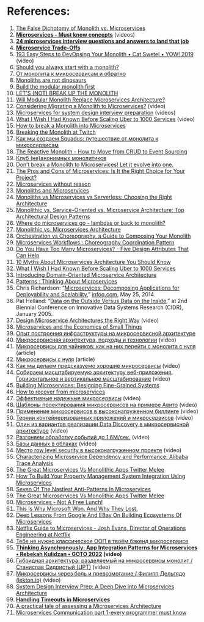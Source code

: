 

# References:

1. [The False Dichotomy of Monolith vs. Microservices](https://www.infoq.com/articles/monolith-versus-microservices/)
2. **[Microservices - Must know concepts](https://www.youtube.com/playlist?list=PLTCrU9sGyburHcVKRuw2yXt7V7HEa6ZYY)** (videos)
3. **[24 microservices interview questions and answers to land that job](https://grokkingtechinterview.com/24-microservices-interview-questions-and-answers-to-land-that-job-4ae81ef34083)**
4. **[Microservice Trade-Offs](https://martinfowler.com/articles/microservice-trade-offs.html)**
5. [193 Easy Steps to DevOpsing Your Monolith • Cat Swetel • YOW! 2019](https://www.youtube.com/watch?v=0YOHHTjBOgQ&list=PLEx5khR4g7PLD2Bp3KZPxNAuKaHgaIiFx&index=20) (video)
6. [Should you always start with a monolith?](https://buttercms.com/books/microservices-for-startups/should-you-always-start-with-a-monolith/)
7. [От монолита к микросервисам и обратно](https://apolomodov.medium.com/fuck-up-nights-from-monolith-to-microservices-and-back-again-4cbcbdcd70a6)
8. [Monoliths are not dinosaurs](https://www.allthingsdistributed.com/2023/05/monoliths-are-not-dinosaurs.html)
9. [Build the modular monolith first](https://www.fearofoblivion.com/build-a-modular-monolith-first)
10. [LET'S (NOT) BREAK UP THE MONOLITH](https://ufried.com/blog/break_up_the_monolith_1/)
11. [Will Modular Monolith Replace Microservices Architecture?](https://medium.com/att-israel/will-modular-monolith-replace-microservices-architecture-a8356674e2ea)
12. [Considering Migrating a Monolith to Microservices?](https://www.youtube.com/watch?v=r1a-kB9Y6bM) (video)
13. [Microservices for system design interview preparation](https://www.youtube.com/playlist?list=PLkQkbY7JNJuDqCFncFdTzGm6cRYCF-kZO) (videos)
14. [What I Wish I Had Known Before Scaling Uber to 1000 Services](https://www.youtube.com/watch?v=kb-m2fasdDY) (video)
15. [How to break a Monolith into Microservices](https://martinfowler.com/articles/break-monolith-into-microservices.html)
16. [Breaking the Monolith at Twitch](https://blog.twitch.tv/en/2022/03/30/breaking-the-monolith-at-twitch/)
17. [Как мы создаем Squadus: путешествие от монолита к микросервисам](https://habr.com/ru/companies/ncloudtech/articles/730142/)
18. [The Reactive Monolith - How to Move from CRUD to Event Sourcing](https://www.wix.engineering/post/the-reactive-monolith-how-to-move-from-crud-to-event-sourcing)
19. [Клуб (не)анонимных монолитиков](https://www.youtube.com/watch?v=PG1hVPe6pWM)
20. [Don’t break a Monolith to Microservices! Let it evolve into one.](https://levelup.gitconnected.com/dont-break-a-monolith-to-microservices-let-it-evolve-into-one-1cbef53a4482)
21. [The Pros and Cons of Microservices: Is It the Right Choice for Your Project?](https://medium.com/thedevproject/the-pros-and-cons-of-microservices-is-it-the-right-choice-for-your-project-aec355e2f85b)
22. [Microservices without reason](https://www.felixseemann.de/blog/microservices-without-reason/)
23. [Monoliths and Microservices](https://medium.com/@SkyscannerEng/monoliths-and-microservices-8c65708c3dbf)
24. [Monoliths vs Microservices vs Serverless: Choosing the Right Architecture](https://levelup.gitconnected.com/monoliths-vs-microservices-vs-serverless-choosing-the-right-architecture-141d4c13ee9f)
25. [Monolithic vs. Service-Oriented vs. Microservice Architecture: Top Architectural Design Patterns](https://levelup.gitconnected.com/monolithic-vs-service-oriented-vs-microservice-architecture-top-architectural-design-patterns-933c1e499fd7)
26. [Where do microservices go - lambdas or back to monolith?](https://www.youtube.com/watch?v=PboH8FFqq5c)
27. [Monolithic vs. Microservices Architecture](https://articles.microservices.com/monolithic-vs-microservices-architecture-5c4848858f59)
28. [Orchestration vs Choreography, a Guide to Composing Your Monolith](https://www.infoq.com/presentations/orchestration-choreography-microservices/)
29. [Microservices Workflows : Choreography Coordination Pattern](https://waswani.medium.com/microservices-workflows-choreography-coordination-pattern-8576b6241a19)
30. [Do You Have Too Many Microservices? - Five Design Attributes That Can Help](http://highscalability.com/blog/2018/4/5/do-you-have-too-many-microservices-five-design-attributes-th.html)
31. [10 Myths About Microservices Architecture You Should Know](https://levelup.gitconnected.com/10-myths-about-microservices-architecture-you-should-know-4b7b32224369)
32. [What I Wish I Had Known Before Scaling Uber to 1000 Services](https://www.youtube.com/watch?v=kb-m2fasdDY)
33. [Introducing Domain-Oriented Microservice Architecture](https://www.uber.com/en-PL/blog/microservice-architecture/)
34. [Patterns : Thinking About Microservices](https://www.infoq.com/articles/microservices-design-ideals/?itm_source=infoq&itm_medium=popular_widget&itm_campaign=popular_content_list&itm_content=)
35. Chris Richardson: “[Microservices: Decomposing Applications for Deployability and Scalability](http://www.infoq.com/articles/microservices-intro),” [infoq.com](http://infoq.com), May 25, 2014.
36. Pat Helland: “[Data on the Outside Versus Data on the Inside](http://cidrdb.org/cidr2005/papers/P12.pdf),” at 2nd Biennial Conference on Innovative Data Systems Research (CIDR), January 2005.
37. [Design Microservice Architectures the Right Way](https://www.youtube.com/watch?v=j6ow-UemzBc) (video)
38. [Microservices and the Economics of Small Things](https://www.infoq.com/articles/microservices-economics-small-things/?topicPageSponsorship=62547418-6220-4c74-9be8-b11f14b85016&itm_source=articles_about_scalability&itm_medium=link&itm_campaign=scalability)
39. [Опыт построения инфраструктуры на микросервисной архитектуре](https://habr.com/ru/articles/441310/)
40. [Микросервисная архитектура, подходы и технологии](https://www.youtube.com/watch?v=FF-GZ7iipwc) (video)
41. [Микросервисы для чайников: как на них перейти с монолита с нуля](https://habr.com/ru/company/oleg-bunin/blog/649319/) (article)
42. [Микросервисы с нуля](https://www.youtube.com/watch?v=eI1QQUrFUZI&list=PLH-XmS0lSi_xQtVkWsUMSVUScK_3G_LUP&index=28) (article)
43. [Как мы делаем предсказуемо хорошие микросервисы](https://www.youtube.com/watch?v=qv-l1oxZFmM) (video)
44. [Собираем масштабируемую архитектуру веб-приложения. Горизонтальное и вертикальное масштабирование](https://www.youtube.com/watch?v=kclYmb47LTg) (video)
45. [Building Microservices: Designing Fine-Grained Systems](http://libgen.rs/book/index.php?md5=01C3ABC044D7BD3AAC5DAC4C9C95C545)
46. [How to recover from microservices](https://world.hey.com/dhh/how-to-recover-from-microservices-ce3803cc)
47. [Эффективные надежные микросервисы](https://www.youtube.com/watch?v=2dNtrCyhmXw&list=PLH-XmS0lSi_zTZrols83QSxI3Q96dSbBm&index=54) (video)
48. [Шаблоны проектирования микросервисов на примере Авито](https://www.youtube.com/watch?v=5_9x7czHJOM&list=PLH-XmS0lSi_zgalbXwsytGNdAlNYmmE5C&index=30) (video)
49. [Применение микросервисов в высоконагруженном биллинге](https://www.youtube.com/watch?v=TmyjDT8D9WA&list=PLH-XmS0lSi_yY4rQCIZyx5Np57zc77OyE&index=19) (video)
50. [Тернии контейнеризованных приложений и микросервисов](https://www.youtube.com/watch?v=jeEd8eiMwpY&list=PLH-XmS0lSi_wMtn1TsBc2_vv7tBDAf7Qg&index=4) (video)
51. [Один из вариантов реализации Data Discovery в микросервисной архитектуре](https://www.youtube.com/watch?v=yYp6Nqf-SME&list=PLH-XmS0lSi_wMtn1TsBc2_vv7tBDAf7Qg&index=5) (video)
52. [Разгоняем обработку событий до 1.6М/сек.](https://www.youtube.com/watch?v=5KQsNmRTQmg&list=PLH-XmS0lSi_wMtn1TsBc2_vv7tBDAf7Qg&index=8) (video)
53. [Базы данных в облаках](https://www.youtube.com/watch?v=xyMN1EA9p5Y&list=PLH-XmS0lSi_wRIh4RJjnTGMKaTiQoaGTc&index=33) (video)
54. [Место row level security в высоконагруженном проекте](https://www.youtube.com/watch?v=ubiZV0B1KtU&list=PLH-XmS0lSi_wRIh4RJjnTGMKaTiQoaGTc&index=122) (video)
55. [Characterizing Microservice Dependency and Performance: Alibaba Trace Analysis](https://muratbuffalo.blogspot.com/2023/03/characterizing-microservice-dependency.html?m=1)
56. [The Great Microservices Vs Monolithic Apps Twitter Melee](http://highscalability.com/blog/2014/7/28/the-great-microservices-vs-monolithic-apps-twitter-melee.html)
57. [How To Build Your Property Management System Integration Using Microservices](http://highscalability.com/blog/2016/2/10/how-to-build-your-property-management-system-integration-usi.html)
58. [Seven Of The Nastiest Anti-Patterns In Microservices](http://highscalability.com/blog/2015/8/3/seven-of-the-nastiest-anti-patterns-in-microservices.html)
59. [The Great Microservices Vs Monolithic Apps Twitter Melee](http://highscalability.com/blog/2014/7/28/the-great-microservices-vs-monolithic-apps-twitter-melee.html)
60. [Microservices - Not A Free Lunch!](http://highscalability.com/blog/2014/4/8/microservices-not-a-free-lunch.html)
61. [This Is Why Microsoft Won. And Why They Lost.](http://highscalability.com/blog/2014/4/21/this-is-why-microsoft-won-and-why-they-lost.html)
62. [Deep Lessons From Google And EBay On Building Ecosystems Of Microservices](http://highscalability.com/blog/2015/12/1/deep-lessons-from-google-and-ebay-on-building-ecosystems-of.html)
63. [Netflix Guide to Microservices - Josh Evans, Director of Operations Engineering at Netflix](https://www.youtube.com/watch?v=CZ3wIuvmHeM&t=2837s)
64. [Тебе не нужно классическое ООП в твоём бэкенд микросервисе](https://habr.com/ru/companies/domclick/articles/732876/)
65. **[Thinking Asynchronously: App Integration Patterns for Microservices • Rebekah Kulidzan • GOTO 2022](https://www.youtube.com/watch?v=_ugRNuE9xmA&list=PLEx5khR4g7PKxJBkaGmSDRywZ3aAZcwpK&index=6) (video)**
66. [Гибридная архитектура: разделяемый на микросервисы монолит / Станислав Сидристый (ЦРТ)](https://www.youtube.com/watch?v=S9Zj_iU_EtM) (video)
67. [Микросервисы через боль и превозмогание / Филипп Дельгядо (lekton.io)](https://www.youtube.com/watch?v=hXuyT6T3fNU) (video)
68. [System Design Interview Prep: A Deep Dive into Microservices Architecture](https://bootcamp.uxdesign.cc/system-design-interview-prep-a-deep-dive-into-microservices-architecture-4812a5fb924b)
69. [**Handling Timeouts in Microservices**](https://mittal26081999.medium.com/handling-timeouts-in-microservices-11fa4049cd2d)
70. [A practical tale of assessing a Microservices Architecture](https://www.youtube.com/watch?v=UAvn1rw_Lc4&list=PLcTa2e7_ENN_ZmTmGC_AFh1ArFgdEb5Z6&index=19)
71. [Microservices Communication part 1-every programmer must know](https://medium.com/javarevisited/microservices-communication-part-1-every-programmer-must-know-7c6607d2d563)